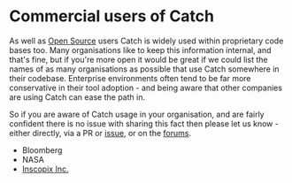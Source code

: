 <a id="top"></a>
# Commercial users of Catch

As well as [Open Source](opensource-users.md#top) users Catch is widely used within proprietary code bases too.
Many organisations like to keep this information internal, and that's fine, 
but if you're more open it would be great if we could list the names of as
many organisations as possible that use Catch somewhere in their codebase. 
Enterprise environments often tend to be far more conservative in their tool adoption - 
and being aware that other companies are using Catch can ease the path in.

So if you are aware of Catch usage in your organisation, and are fairly confident there is no issue with sharing this
fact then please let us know - either directly, via a PR or 
[issue](https://github.com/philsquared/Catch/issues), or on the [forums](https://groups.google.com/forum/?fromgroups#!forum/catch-forum).
 
 - Bloomberg
 - NASA
 - [Inscopix Inc.](https://www.inscopix.com/)
